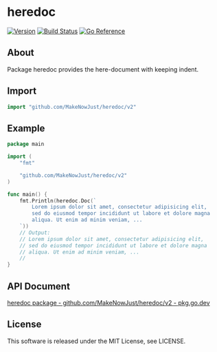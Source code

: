 # heredoc

[![Version](https://img.shields.io/github/v/release/makenowjust/heredoc)](https://github.com/makenowjust/heredoc/releases)
[![Build Status](https://circleci.com/gh/makenowjust/heredoc.svg?style=svg)](https://circleci.com/gh/makenowjust/heredoc)
[![Go Reference](https://pkg.go.dev/badge/github.com/MakeNowJust/heredoc/v2.svg)](https://pkg.go.dev/github.com/MakeNowJust/heredoc/v2)

## About

Package heredoc provides the here-document with keeping indent.

## Import

```go
import "github.com/MakeNowJust/heredoc/v2"
```

## Example

```go
package main

import (
	"fmt"

	"github.com/MakeNowJust/heredoc/v2"
)

func main() {
	fmt.Println(heredoc.Doc(`
		Lorem ipsum dolor sit amet, consectetur adipisicing elit,
		sed do eiusmod tempor incididunt ut labore et dolore magna
		aliqua. Ut enim ad minim veniam, ...
	`))
	// Output:
	// Lorem ipsum dolor sit amet, consectetur adipisicing elit,
	// sed do eiusmod tempor incididunt ut labore et dolore magna
	// aliqua. Ut enim ad minim veniam, ...
	//
}
```

## API Document

[heredoc package - github.com/MakeNowJust/heredoc/v2 - pkg.go.dev](https://pkg.go.dev/github.com/MakeNowJust/heredoc/v2)

## License

This software is released under the MIT License, see LICENSE.
